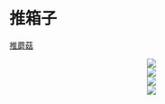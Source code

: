 推箱子
====
[推蘑菇](https://github.com/qq2433547277/Exam)

<div align=center>
  <img src="https://github.com/qq2433547277/Exam/blob/master/README/QQ图片20181209130404.png"/>
</div>
<div align=center>
  <img src="https://github.com/qq2433547277/Exam/blob/master/README/QQ图片20181209130413.png"/>
</div>
<div align=center>
  <img src="https://github.com/qq2433547277/Exam/blob/master/README/QQ图片20181209130419.png"/>
</div>
<div align=center>
  <img src="https://github.com/qq2433547277/Exam/blob/master/README/QQ图片20181209130423.png"/>
</div>
